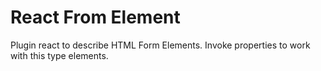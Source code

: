 # React From Element
Plugin react to describe HTML Form Elements. Invoke properties to work with this type elements.

